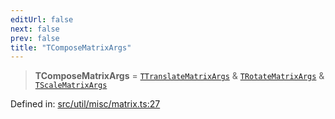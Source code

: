 ```yaml
---
editUrl: false
next: false
prev: false
title: "TComposeMatrixArgs"
---
```


> **TComposeMatrixArgs** = [`TTranslateMatrixArgs`](/api/fabric/namespaces/util/type-aliases/ttranslatematrixargs/) & [`TRotateMatrixArgs`](/api/fabric/namespaces/util/type-aliases/trotatematrixargs/) & [`TScaleMatrixArgs`](/api/fabric/namespaces/util/type-aliases/tscalematrixargs/)

Defined in: [src/util/misc/matrix.ts:27](https://github.com/fabricjs/fabric.js/blob/b4f67b1cfd353d0e2763b168e07bce6b67895452/src/util/misc/matrix.ts#L27)
